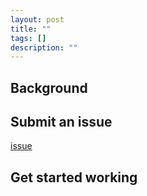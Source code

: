 ```yaml
---
layout: post
title: ""
tags: []
description: ""
---
```


## Background

## Submit an issue 

[issue](https://github.com/rbren/rss-parser/issues/145)

## Get started working